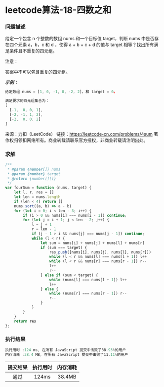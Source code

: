 # leetcode算法-18-四数之和

### 问题描述

给定一个包含 n 个整数的数组 nums 和一个目标值 target，判断 nums 中是否存在四个元素 a，b，c 和 d ，使得 a + b + c + d 的值与 target 相等？找出所有满足条件且不重复的四元组。

注意：

答案中不可以包含重复的四元组。

***示例：***

```js
给定数组 nums = [1, 0, -1, 0, -2, 2]，和 target = 0。

满足要求的四元组集合为：
[
  [-1,  0, 0, 1],
  [-2, -1, 1, 2],
  [-2,  0, 0, 2]
]
```

来源：力扣（LeetCode）
链接：https://leetcode-cn.com/problems/4sum
著作权归领扣网络所有。商业转载请联系官方授权，非商业转载请注明出处。

### 求解

```js
/**
 * @param {number[]} nums
 * @param {number} target
 * @return {number[][]}
 */
var fourSum = function (nums, target) {
    let l, r, res = []
    let len = nums.length
    if (len < 4) return []
    nums.sort((a, b) => a - b)
    for (let i = 0; i < len - 3; i++) {
        if (i > 0 && nums[i] === nums[i - 1]) continue;
        for (let j = i + 1; j < len - 2; j++) {
            l = j + 1
            r = len - 1
            if (j - 1 > i && nums[j] === nums[j - 1]) continue;
            while (l < r) {
                let sum = nums[i] + nums[j] + nums[l] + nums[r]
                if (sum === target) {
                    res.push([nums[i], nums[j], nums[l], nums[r]])
                    while (l < r && nums[l] === nums[l + 1]) l++
                    while (l < r && nums[r] === nums[r - 1]) r--
                    l++
                    r--
                } else if (sum < target) {
                    while (nums[l] === nums[l + 1]) l++
                    l++
                } else {
                    while (nums[r] === nums[r - 1]) r--
                    r--
                }
            }
        }
    }
    return res
};
```

### 执行结果

```js
执行用时 :124 ms, 在所有 JavaScript 提交中击败了38.93%的用户
内存消耗 :38.4 MB, 在所有 JavaScript 提交中击败了11.11%的用户
```

| 提交结果 | 执行用时 | 内存消耗 |
|:------:|:------:|:-------:|
|   通过  | 124ms  |  38.4MB |
